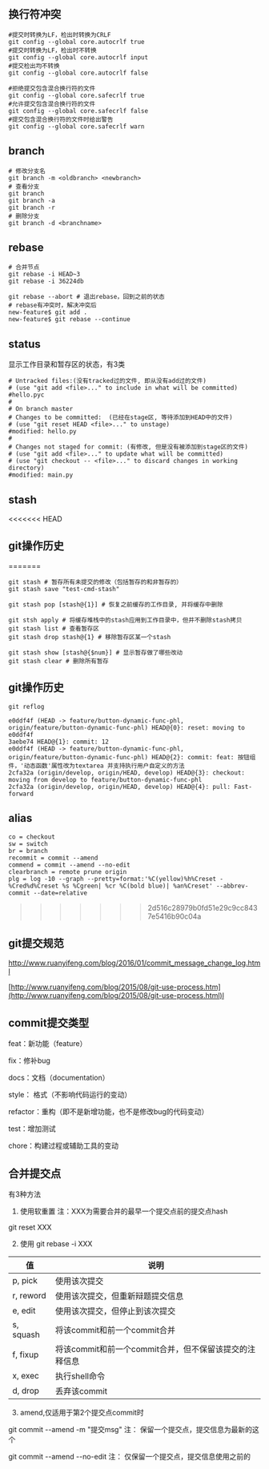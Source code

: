 ## 换行符冲突

```shell
#提交时转换为LF，检出时转换为CRLF
git config --global core.autocrlf true   
#提交时转换为LF，检出时不转换
git config --global core.autocrlf input   
#提交检出均不转换
git config --global core.autocrlf false
```

```shell
#拒绝提交包含混合换行符的文件
git config --global core.safecrlf true   
#允许提交包含混合换行符的文件
git config --global core.safecrlf false   
#提交包含混合换行符的文件时给出警告
git config --global core.safecrlf warn
```

## branch

```shell
# 修改分支名
git branch -m <oldbranch> <newbranch>
# 查看分支
git branch
git branch -a
git branch -r
# 删除分支
git branch -d <branchname>
```

## rebase

```shell
# 合并节点
git rebase -i HEAD~3 
git rebase -i 36224db
```

```shell
git rebase --abort # 退出rebase，回到之前的状态
# rebase有冲突时，解决冲突后
new-feature$ git add .
new-feature$ git rebase --continue
```

## status

显示工作目录和暂存区的状态，有3类

```shell
# Untracked files:(没有tracked过的文件, 即从没有add过的文件)
# (use "git add <file>..." to include in what will be committed)
#hello.pyc
#
# On branch master
# Changes to be committed:  (已经在stage区, 等待添加到HEAD中的文件)
# (use "git reset HEAD <file>..." to unstage)
#modified: hello.py
#
# Changes not staged for commit: (有修改, 但是没有被添加到stage区的文件)
# (use "git add <file>..." to update what will be committed)
# (use "git checkout -- <file>..." to discard changes in working directory)
#modified: main.py
```

## stash

<<<<<<< HEAD
## git操作历史

=======
```shell
git stash # 暂存所有未提交的修改（包括暂存的和非暂存的）
git stash save "test-cmd-stash"

git stash pop [stash@{1}] # 恢复之前缓存的工作目录, 并将缓存中删除

git stsh apply # 将缓存堆栈中的stash应用到工作目录中，但并不删除stash拷贝
git stash list # 查看暂存区
git stash drop stash@{1} # 移除暂存区某一个stash

git stash show [stash@{$num}] # 显示暂存做了哪些改动
git stash clear # 删除所有暂存
```

## git操作历史

```shell
git reflog
```

```
e0ddf4f (HEAD -> feature/button-dynamic-func-phl, origin/feature/button-dynamic-func-phl) HEAD@{0}: reset: moving to e0ddf4f
3aebe74 HEAD@{1}: commit: 12
e0ddf4f (HEAD -> feature/button-dynamic-func-phl, origin/feature/button-dynamic-func-phl) HEAD@{2}: commit: feat: 按钮组件，'动态函数'属性改为textarea 并支持执行用户自定义的方法
2cfa32a (origin/develop, origin/HEAD, develop) HEAD@{3}: checkout: moving from develop to feature/button-dynamic-func-phl
2cfa32a (origin/develop, origin/HEAD, develop) HEAD@{4}: pull: Fast-forward
```

## alias

```shell
co = checkout
sw = switch
br = branch
recommit = commit --amend
commend = commit --amend --no-edit
clearbranch = remote prune origin
plg = log -10 --graph --pretty=format:'%C(yellow)%h%Creset -%Cred%d%Creset %s %Cgreen| %cr %C(bold blue)| %an%Creset' --abbrev-commit --date=relative
```

>>>>>>> 2d516c28979b0fd51e29c9cc8437e5416b90c04a
## git提交规范

http://www.ruanyifeng.com/blog/2016/01/commit_message_change_log.html

[http://www.ruanyifeng.com/blog/2015/08/git-use-process.htm](http://www.ruanyifeng.com/blog/2015/08/git-use-process.html)l

## commit提交类型

feat：新功能（feature）

fix：修补bug

docs：文档（documentation）

style： 格式（不影响代码运行的变动）

refactor：重构（即不是新增功能，也不是修改bug的代码变动）

test：增加测试

chore：构建过程或辅助工具的变动

## 合并提交点

有3种方法

1. 使用软重置 注：XXX为需要合并的最早一个提交点前的提交点hash

git reset XXX

2. 使用 git rebase -i XXX

| **值**    | **说明**                                               |
| --------- | ------------------------------------------------------ |
| p, pick   | 使用该次提交                                           |
| r, reword | 使用该次提交，但重新辩题提交信息                       |
| e, edit   | 使用该次提交，但停止到该次提交                         |
| s, squash | 将该commit和前一个commit合并                           |
| f, fixup  | 将该commit和前一个commit合并，但不保留该提交的注释信息 |
| x, exec   | 执行shell命令                                          |
| d, drop   | 丢弃该commit                                           |

3. amend,仅适用于第2个提交点commit时

git commit --amend -m "提交msg" 注： 保留一个提交点，提交信息为最新的这个

git commit --amend --no-edit   注： 仅保留一个提交点，提交信息使用之前的

